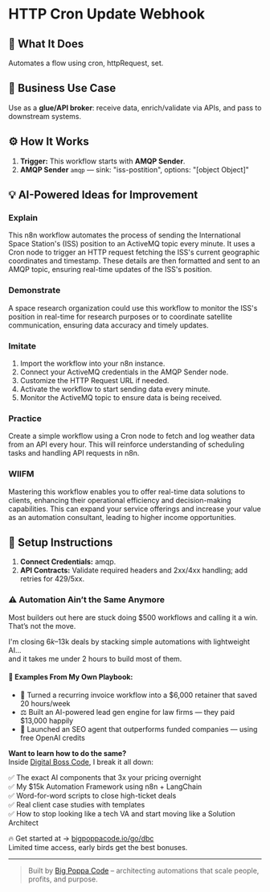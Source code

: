 # HTTP Cron Update Webhook
  ## 🚀 What It Does
  Automates a flow using cron, httpRequest, set.
  
  ## 💼 Business Use Case
  Use as a **glue/API broker**: receive data, enrich/validate via APIs, and pass to downstream systems.
  
  ## ⚙️ How It Works
  1. **Trigger:** This workflow starts with **AMQP Sender**.
  2. **AMQP Sender** `amqp` — sink: "iss-postition", options: "[object Object]"
  
  ## 💡 AI-Powered Ideas for Improvement
  ### Explain
This n8n workflow automates the process of sending the International Space Station's (ISS) position to an ActiveMQ topic every minute. It uses a Cron node to trigger an HTTP request fetching the ISS's current geographic coordinates and timestamp. These details are then formatted and sent to an AMQP topic, ensuring real-time updates of the ISS's position.

### Demonstrate
A space research organization could use this workflow to monitor the ISS's position in real-time for research purposes or to coordinate satellite communication, ensuring data accuracy and timely updates.

### Imitate
1. Import the workflow into your n8n instance.
2. Connect your ActiveMQ credentials in the AMQP Sender node.
3. Customize the HTTP Request URL if needed.
4. Activate the workflow to start sending data every minute.
5. Monitor the ActiveMQ topic to ensure data is being received.

### Practice
Create a simple workflow using a Cron node to fetch and log weather data from an API every hour. This will reinforce understanding of scheduling tasks and handling API requests in n8n.

### WIIFM
Mastering this workflow enables you to offer real-time data solutions to clients, enhancing their operational efficiency and decision-making capabilities. This can expand your service offerings and increase your value as an automation consultant, leading to higher income opportunities.
  
  ## 🔧 Setup Instructions
  1. **Connect Credentials:** amqp.
2. **API Contracts:** Validate required headers and 2xx/4xx handling; add retries for 429/5xx.
  
### ⚠️ Automation Ain’t the Same Anymore

Most builders out here are stuck doing $500 workflows and calling it a win.  
That’s not the move.  

I'm closing $6k–$13k deals by stacking simple automations with lightweight AI...  
and it takes me under 2 hours to build most of them.

#### 🧠 Examples From My Own Playbook:
- 🔁 Turned a recurring invoice workflow into a $6,000 retainer that saved 20 hours/week  
- ⚖️ Built an AI-powered lead gen engine for law firms — they paid $13,000 happily  
- 🚀 Launched an SEO agent that outperforms funded companies — using free OpenAI credits  

**Want to learn how to do the same?**  
Inside [Digital Boss Code](https://bigpoppacode.io/go/dbc), I break it all down:

✅ The exact AI components that 3x your pricing overnight  
✅ My $15k Automation Framework using n8n + LangChain  
✅ Word-for-word scripts to close high-ticket deals  
✅ Real client case studies with templates  
✅ How to stop looking like a tech VA and start moving like a Solution Architect  

🔥 Get started at → [bigpoppacode.io/go/dbc](https://bigpoppacode.io/go/dbc)  
Limited time access, early birds get the best bonuses.

---
> Built by [Big Poppa Code](https://bigpoppacode.io) – architecting automations that scale people, profits, and purpose.
  